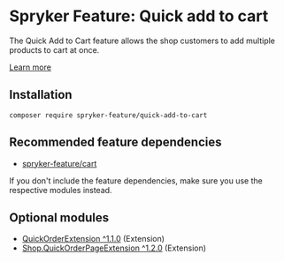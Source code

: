 # Spryker Feature: Quick add to cart

The Quick Add to Cart feature allows the shop customers to add multiple products to cart at once.

[Learn more](https://docs.spryker.com/docs/pbc/all/cart-and-checkout/202307.0/base-shop/quick-add-to-cart-feature-overview.html)

## Installation

```
composer require spryker-feature/quick-add-to-cart
```

## Recommended feature dependencies
- [spryker-feature/cart](https://github.com/spryker-feature/cart)

If you don't include the feature dependencies, make sure you use the respective modules instead.

## Optional modules
- [QuickOrderExtension ^1.1.0](https://github.com/spryker/quick-order-extension) (Extension)
- [Shop.QuickOrderPageExtension ^1.2.0](https://github.com/spryker-shop/quick-order-page-extension) (Extension)
